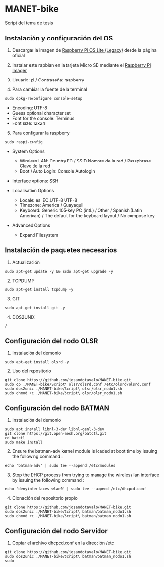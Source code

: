 # MANET-bike
Script del tema de tesis

## Instalación y configuración del OS
1. Descargar la imagen de [Raspberry Pi OS Lite (Legacy)](https://www.raspberrypi.com/software/operating-systems/) desde la página oficial

2. Instalar este rapbian en la tarjeta Micro SD mediante el [Raspberry Pi Imager](https://www.raspberrypi.com/software/)

3. Usuario: pi / Contraseña: raspberry

4. Para cambiar la fuente de la terminal
```
sudo dpkg-reconfigure console-setup
```
- Encoding: UTF-8
- Guess optional character set
- Font for the console: Terminus
- Font size: 12x24

5. Para configurar la raspberry
```
sudo raspi-config
```

- System Options
  - Wireless LAN: Country EC / SSID Nombre de la red / Passphrase Clave de la red
  - Boot / Auto Login: Console Autologin
  
- Interface options: SSH

- Localisation Options
  - Locale: es_EC.UTF-8 UTF-8
  - Timezone: America / Guayaquil
  - Keyboard: Generic 105-key PC (intl.) / Other / Spanish (Latin American) / The default for the keyboard layout / No compose key

- Advanced Options
  - Expand Filesystem

## Instalación de paquetes necesarios
1. Actualización
```
sudo apt-get update -y && sudo apt-get upgrade -y
```

2. TCPDUMP
```
sudo apt-get install tcpdump -y
```

3. GIT
```
sudo apt-get install git -y
```

4. DOS2UNIX
```
/
```

## Configuración del nodo OLSR
1. Instalación del demonio
```
sudo apt-get install olsrd -y
```

2. Uso del repositorio
```
git clone https://github.com/josandotavalo/MANET-bike.git
sudo cp ./MANET-bike/Script\ olsr/olsrd.conf /etc/olsrd/olsrd.conf
sudo dos2unix ./MANET-bike/Script\ olsr/olsr_nodo1.sh
sudo chmod +x ./MANET-bike/Script\ olsr/olsr_nodo1.sh
```

## Configuración del nodo BATMAN
1. Instalación del demonio
```
sudo apt install libnl-3-dev libnl-genl-3-dev
git clone https://git.open-mesh.org/batctl.git
cd batctl
sudo make install
```

2. Ensure the batman-adv kernel module is loaded at boot time by issuing the following command :
```
echo 'batman-adv' | sudo tee --append /etc/modules
```

3. Stop the DHCP process from trying to manage the wireless lan interface by issuing the following command :
```
echo 'denyinterfaces wlan0' | sudo tee --append /etc/dhcpcd.conf
```

4. Clonación del repositorio propio
```
git clone https://github.com/josandotavalo/MANET-bike.git
sudo dos2unix ./MANET-bike/Script\ batman/batman_nodo1.sh
sudo chmod +x ./MANET-bike/Script\ batman/batman_nodo1.sh
```
## Configuración del nodo Servidor
1. Copiar el archivo dhcpcd.conf en la dirección /etc
```
git clone https://github.com/josandotavalo/MANET-bike.git
sudo dos2unix ./MANET-bike/Script\ batman/batman_nodo1.sh
sudo
```
